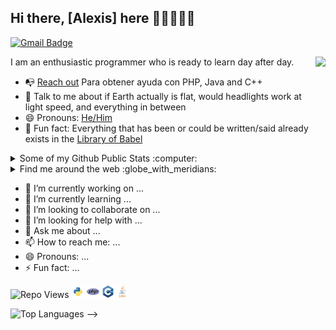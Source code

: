 ## Hi there, [Alexis] here 👋🏼👨🏻‍💻

[![Gmail Badge](https://img.shields.io/badge/-opindex.contact@gmail.com-c14438?style=flat&logo=Gmail&logoColor=white)](mailto:samujjwaal.dey@acuitybrands.com "Connect via Email")

<a href=""><img src="https://github.com/indexpm/indexpm/etc/perfil.png" align="right" height="275" /></a>

I am an enthusiastic programmer who is ready to learn day after day.

- 📭 [Reach out](#hi-there-Mexipajas-here) Para obtener ayuda con PHP, Java and C++
- 💬 Talk to me about if Earth actually is flat, would headlights work at light speed, and everything in between
- 😄 Pronouns: [He/Him](https://www.mypronouns.org/he-him)
- 👾 Fun fact: Everything that has been or could be written/said already exists in the [Library of Babel](https://libraryofbabel.info/)

<details>
  <summary>Some of my Github Public Stats :computer:</summary>

  [![My Github Stats](https://github-readme-stats.vercel.app/api?username=indexpm&show_icons=true&title_color=fff&icon_color=79ff97&text_color=9f9f9f&bg_color=151515)](https://github.com/indexpm)

  ![Profile Views](https://komarev.com/ghpvc/?username=indexpm&color=blue)
  ----
  
</details>

<details>
  <summary>Find me around the web :globe_with_meridians:</summary>
  
  <a href="https://indexpm/"><img src="https://github.com/indexpm/etc/perfil.png" align="right" height="150" /></a>
  
[![YouTube Badge](https://img.shields.io/badge/-YouTube-FF0000?style=flat&logo=YouTube&logoColor=white)](https://www.youtube.com/CodeWithAlex/playlists "My YouTube playlists")
----

</details>

- 🔭 I’m currently working on ...
- 🌱 I’m currently learning ...
- 👯 I’m looking to collaborate on ...
- 🤔 I’m looking for help with ...
- 💬 Ask me about ...
- 📫 How to reach me: ...
- 😄 Pronouns: ...
- ⚡ Fun fact: ...

![Repo Views](https://views.whatilearened.today/views/github/AlexxisMty/indexpm.svg?cache=remove)
<img height="20" src="https://raw.githubusercontent.com/github/explore/80688e429a7d4ef2fca1e82350fe8e3517d3494d/topics/python/python.png">
<img height="20" src="https://raw.githubusercontent.com/github/explore/80688e429a7d4ef2fca1e82350fe8e3517d3494d/topics/php/php.png">
<img height="20" src="https://raw.githubusercontent.com/github/explore/80688e429a7d4ef2fca1e82350fe8e3517d3494d/topics/cpp/cpp.png">
<img height="20" src="https://raw.githubusercontent.com/github/explore/80688e429a7d4ef2fca1e82350fe8e3517d3494d/topics/java/java.png">

![Top Languages](https://github-readme-stats.vercel.app/api/top-langs/?username=indexpm)
-->
